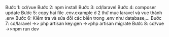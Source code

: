 Bước 1: cd/vue
Bước 2: npm install
Bước 3: cd/laravel
Bước 4: composer update
Bước 5: copy hai file .env.example ở 2 thứ mục laravel và vue thành .env
Bước 6: Kiểm tra và sửa đổi các biến trong .env như database,...
Bước 7: cd/laravel ->> php artisan key:gen ->>php artisan migrate
Bước 8: cd/vue ->>npm run dev
